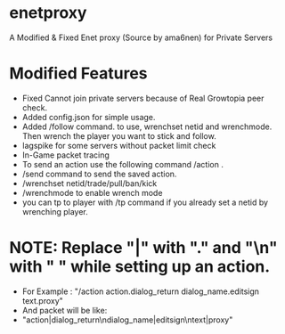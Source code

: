 # enetproxy
A Modified &amp; Fixed Enet proxy (Source by ama6nen) for Private Servers

# Modified Features
- Fixed Cannot join private servers because of Real Growtopia peer check.
- Added config.json for simple usage.
- Added /follow command. to use, wrenchset netid and wrenchmode. Then wrench the player you want to stick and follow.
- lagspike for some servers without packet limit check
- In-Game packet tracing
- To send an action use the following command /action <action> .
- /send command to send the saved action.
- /wrenchset netid/trade/pull/ban/kick
- /wrenchmode to enable wrench mode
- you can tp to player with /tp command if you already set a netid by wrenching player.

# NOTE: Replace "|" with "." and "\n" with " " while setting up an action.
- For Example : "/action action.dialog_return dialog_name.editsign text.proxy"
- And packet will be like:
- "action|dialog_return\ndialog_name|editsign\ntext|proxy"
